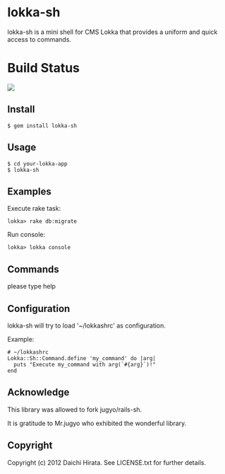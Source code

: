 # lokka-sh

lokka-sh is a mini shell for CMS Lokka that provides a uniform and quick access to commands.

# Build Status

<img src="https://secure.travis-ci.org/daic-h/lokka-sh.png"/>

## Install

    $ gem install lokka-sh

## Usage

    $ cd your-lokka-app
    $ lokka-sh

## Examples

Execute rake task:

    lokka> rake db:migrate

Run console:

    lokka> lokka console

## Commands

please type help

## Configuration

lokka-sh will try to load '~/lokkashrc' as configuration.

Example:

    # ~/lokkashrc
    Lokka::Sh::Command.define 'my_command' do |arg|
      puts "Execute my_command with arg(`#{arg}`)!"
    end

## Acknowledge

This library was allowed to fork jugyo/rails-sh.

It is gratitude to Mr.jugyo who exhibited the wonderful library.

## Copyright

Copyright (c) 2012 Daichi Hirata. See LICENSE.txt for further details.